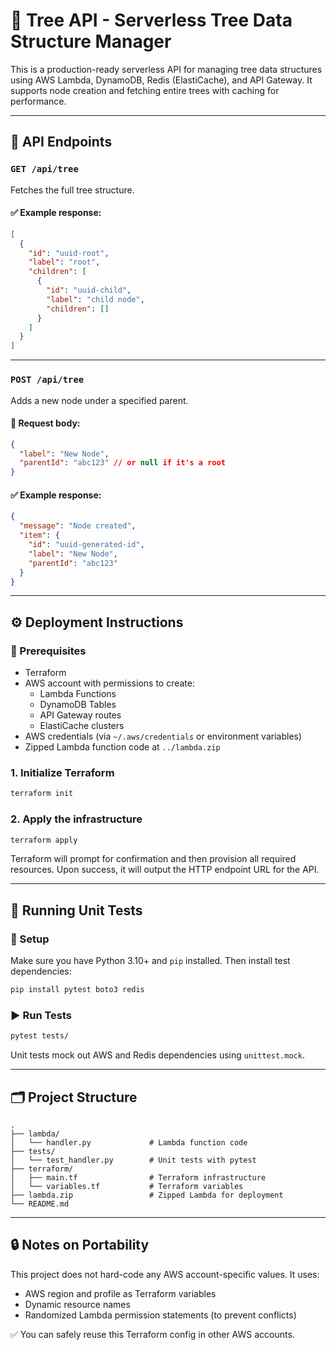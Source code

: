 # 🌳 Tree API - Serverless Tree Data Structure Manager

This is a production-ready serverless API for managing tree data structures using AWS Lambda, DynamoDB, Redis (ElastiCache), and API Gateway. It supports node creation and fetching entire trees with caching for performance.

---

## 📌 API Endpoints

### `GET /api/tree`
Fetches the full tree structure.

#### ✅ Example response:
```json
[
  {
    "id": "uuid-root",
    "label": "root",
    "children": [
      {
        "id": "uuid-child",
        "label": "child node",
        "children": []
      }
    ]
  }
]
```

---

### `POST /api/tree`
Adds a new node under a specified parent.

#### 🔻 Request body:
```json
{
  "label": "New Node",
  "parentId": "abc123" // or null if it's a root
}
```

#### ✅ Example response:
```json
{
  "message": "Node created",
  "item": {
    "id": "uuid-generated-id",
    "label": "New Node",
    "parentId": "abc123"
  }
}
```

---

## ⚙️ Deployment Instructions

### 🔧 Prerequisites
- Terraform
- AWS account with permissions to create:
  - Lambda Functions
  - DynamoDB Tables
  - API Gateway routes
  - ElastiCache clusters
- AWS credentials (via `~/.aws/credentials` or environment variables)
- Zipped Lambda function code at `../lambda.zip`

### 1. Initialize Terraform
```bash
terraform init
```

### 2. Apply the infrastructure
```bash
terraform apply
```

Terraform will prompt for confirmation and then provision all required resources. Upon success, it will output the HTTP endpoint URL for the API.

---

## 🧪 Running Unit Tests

### 🔧 Setup
Make sure you have Python 3.10+ and `pip` installed. Then install test dependencies:
```bash
pip install pytest boto3 redis
```

### ▶️ Run Tests
```bash
pytest tests/
```

Unit tests mock out AWS and Redis dependencies using `unittest.mock`.

---

## 🗂 Project Structure
```
.
├── lambda/
│   └── handler.py             # Lambda function code
├── tests/
│   └── test_handler.py        # Unit tests with pytest
├── terraform/
│   ├── main.tf                # Terraform infrastructure
│   └── variables.tf           # Terraform variables
├── lambda.zip                 # Zipped Lambda for deployment
└── README.md
```

---

## 🔒 Notes on Portability

This project does not hard-code any AWS account-specific values. It uses:
- AWS region and profile as Terraform variables
- Dynamic resource names
- Randomized Lambda permission statements (to prevent conflicts)

✅ You can safely reuse this Terraform config in other AWS accounts.